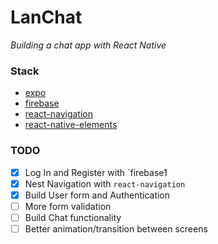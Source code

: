 # LanChat

*Building a chat app with React Native*

### Stack
- [expo](https://expo.io/)
- [firebase](https://firebase.google.com/)
- [react-navigation](https://github.com/react-community/react-navigation)
- [react-native-elements](https://github.com/react-native-training/react-native-elements)

### TODO

- [X] Log In and Register with `firebase1
- [X] Nest Navigation with `react-navigation`
- [X] Build User form and Authentication
- [ ] More form validation
- [ ] Build Chat functionality
- [ ] Better animation/transition between screens
